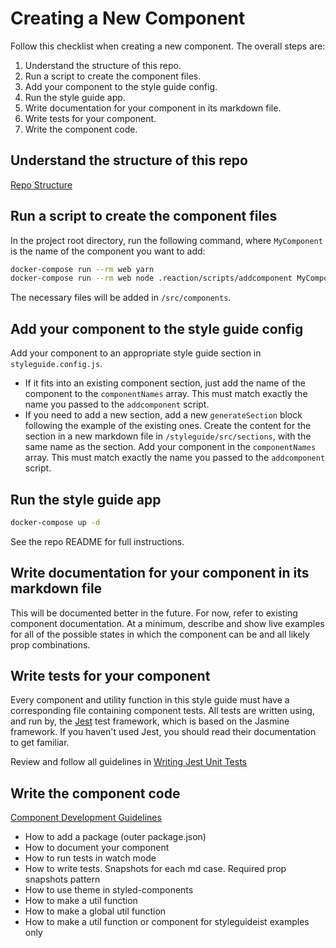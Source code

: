 # Creating a New Component

Follow this checklist when creating a new component. The overall steps are:

1. Understand the structure of this repo.
2. Run a script to create the component files.
3. Add your component to the style guide config.
4. Run the style guide app.
5. Write documentation for your component in its markdown file.
6. Write tests for your component.
7. Write the component code.

## Understand the structure of this repo

[Repo Structure](./repo-structure.md)

## Run a script to create the component files

In the project root directory, run the following command, where `MyComponent` is the name of the component you want to add:

```bash
docker-compose run --rm web yarn
docker-compose run --rm web node .reaction/scripts/addcomponent MyComponent
```

The necessary files will be added in `/src/components`.

## Add your component to the style guide config

Add your component to an appropriate style guide section in `styleguide.config.js`.

- If it fits into an existing component section, just add the name of the component to the `componentNames` array. This must match exactly the name you passed to the `addcomponent` script.
- If you need to add a new section, add a new `generateSection` block following the example of the existing ones. Create the content for the section in a new markdown file in `/styleguide/src/sections`, with the same name as the section. Add your component in the `componentNames` array. This must match exactly the name you passed to the `addcomponent` script.

## Run the style guide app

```bash
docker-compose up -d
```

See the repo README for full instructions.

## Write documentation for your component in its markdown file

This will be documented better in the future. For now, refer to existing component documentation. At a minimum, describe and show live examples for all of the possible states in which the component can be and all likely prop combinations.

## Write tests for your component

Every component and utility function in this style guide must have a corresponding file containing component tests. All tests are written using, and run by, the [Jest](https://facebook.github.io/jest/) test framework, which is based on the Jasmine framework. If you haven't used Jest, you should read their documentation to get familiar.

Review and follow all guidelines in [Writing Jest Unit Tests](https://docs.reactioncommerce.com/reaction-docs/master/writing-jest-unit-tests)

## Write the component code

[Component Development Guidelines](./component-development-guidelines.md)

- How to add a package (outer package.json)
- How to document your component
- How to run tests in watch mode
- How to write tests. Snapshots for each md case. Required prop snapshots pattern
- How to use theme in styled-components
- How to make a util function
- How to make a global util function
- How to make a util function or component for styleguideist examples only
